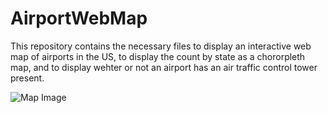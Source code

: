 # AirportWebMap

This repository contains the necessary files to display an interactive web map of airports in the US, to display the count by state as a chororpleth map, and to display wehter or not an airport has an air traffic control tower present. 

![Map Image](AirportWebMap.png)

